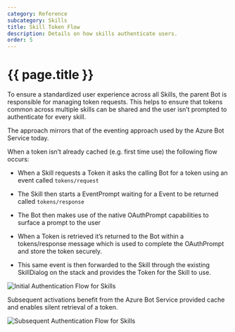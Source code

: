 ```yaml
---
category: Reference
subcategory: Skills
title: Skill Token Flow
description: Details on how skills authenticate users.
order: 5
---
```


# {{ page.title }}

To ensure a standardized user experience across all Skills, the parent Bot is responsible for managing token requests. This helps to ensure that tokens common across multiple skills can be shared and the user isn’t prompted to authenticate for every skill.

The approach mirrors that of the eventing approach used by the Azure Bot Service today.

When a token isn’t already cached (e.g. first time use) the following flow occurs:

- When a Skill requests a Token it asks the calling Bot for a token using an event called `tokens/request`
- The Skill then starts a EventPrompt waiting for a Event to be returned called `tokens/response`

- The Bot then makes use of the native OAuthPrompt capabilities to surface a prompt to the user
- When a Token is retrieved it’s returned to the Bot within a tokens/response message which is used to complete the OAuthPrompt and store the token securely.
- This same event is then forwarded to the Skill through the existing SkillDialog on the stack and provides the Token for the Skill to use.

![Initial Authentication Flow for Skills]({{site.baseurl}}/assets/images/virtualassistant-SkillAuthInitialFlow.png)

Subsequent activations benefit from the Azure Bot Service provided cache and enables silent retrieval of a token.

![Subsequent Authentication Flow for Skills]({{site.baseurl}}/assets/images/virtualassistant-SkillAuthSubsequentFlow.png)